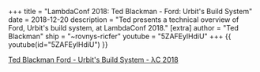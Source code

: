 +++
title = "LambdaConf 2018: Ted Blackman - Ford: Urbit's Build System"
date = 2018-12-20
description = "Ted presents a technical overview of Ford, Urbit's build system, at LambdaConf 2018."
[extra]
author = "Ted Blackman"
ship = "~rovnys-ricfer"
youtube = "5ZAFEylHdiU"
+++
{{ youtube(id="5ZAFEylHdiU") }} 

[Ted Blackman Ford - Urbit's Build System - λC 2018](https://www.youtube.com/watch?v=5ZAFEylHdiU)
